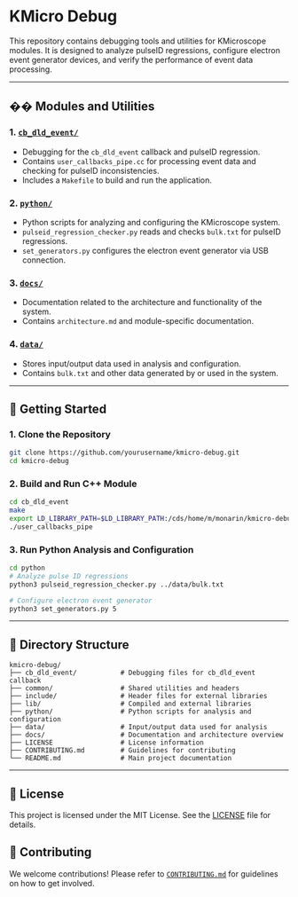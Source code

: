 # KMicro Debug

This repository contains debugging tools and utilities for KMicroscope modules. It is designed to analyze pulseID regressions, configure electron event generator devices, and verify the performance of event data processing.

---

## �� Modules and Utilities

### 1. [`cb_dld_event/`](./cb_dld_event/)
- Debugging for the `cb_dld_event` callback and pulseID regression.
- Contains `user_callbacks_pipe.cc` for processing event data and checking for pulseID inconsistencies.
- Includes a `Makefile` to build and run the application.

### 2. [`python/`](./python/)
- Python scripts for analyzing and configuring the KMicroscope system.
- `pulseid_regression_checker.py` reads and checks `bulk.txt` for pulseID regressions.
- `set_generators.py` configures the electron event generator via USB connection.

### 3. [`docs/`](./docs/)
- Documentation related to the architecture and functionality of the system.
- Contains `architecture.md` and module-specific documentation.

### 4. [`data/`](./data/)
- Stores input/output data used in analysis and configuration.
- Contains `bulk.txt` and other data generated by or used in the system.

---

## 🚀 Getting Started

### 1. Clone the Repository
```bash
git clone https://github.com/yourusername/kmicro-debug.git
cd kmicro-debug
```

### 2. Build and Run C++ Module
```bash
cd cb_dld_event
make
export LD_LIBRARY_PATH=$LD_LIBRARY_PATH:/cds/home/m/monarin/kmicro-debug/lib
./user_callbacks_pipe
```

### 3. Run Python Analysis and Configuration
```bash
cd python
# Analyze pulse ID regressions
python3 pulseid_regression_checker.py ../data/bulk.txt

# Configure electron event generator
python3 set_generators.py 5
```

---

## 📄 Directory Structure
```
kmicro-debug/
├── cb_dld_event/           # Debugging files for cb_dld_event callback
├── common/                 # Shared utilities and headers
├── include/                # Header files for external libraries
├── lib/                    # Compiled and external libraries
├── python/                 # Python scripts for analysis and configuration
├── data/                   # Input/output data used for analysis
├── docs/                   # Documentation and architecture overview
├── LICENSE                 # License information
├── CONTRIBUTING.md         # Guidelines for contributing
└── README.md               # Main project documentation
```

---

## 📄 License
This project is licensed under the MIT License. See the [LICENSE](LICENSE) file for details.

## 🤝 Contributing
We welcome contributions! Please refer to [`CONTRIBUTING.md`](./CONTRIBUTING.md) for guidelines on how to get involved.


